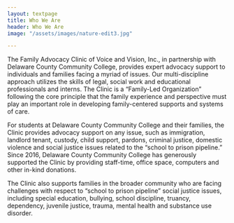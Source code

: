 ```yaml
---
layout: textpage
title: Who We Are
header: Who We Are
image: "/assets/images/nature-edit3.jpg"

---
```

The Family Advocacy Clinic of Voice and Vision, Inc., in partnership with Delaware County Community College, provides expert advocacy support to individuals and families facing a myriad of issues.  Our multi-discipline approach utilizes the skills of legal, social work and educational professionals and interns.  The Clinic is a “Family-Led Organization” following the core principle that the family experience and perspective must play an important role in developing family-centered supports and systems of care.

For students at Delaware County Community College and their families, the Clinic provides advocacy support on any issue, such as immigration, landlord tenant, custody, child support, pardons, criminal justice, domestic violence and social justice issues related to the “school to prison pipeline.”  Since 2016, Delaware County Community College has generously supported the Clinic by providing staff-time, office space, computers and other in-kind donations.

The Clinic also supports families in the broader community who are facing challenges with respect to “school to prison pipeline” social justice issues, including special education, bullying, school discipline, truancy, dependency, juvenile justice, trauma, mental health and substance use disorder.